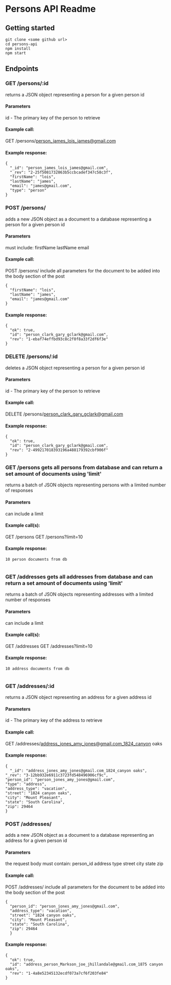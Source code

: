 

# Persons API Readme


## Getting started

```
git clone <some github url>
cd persons-api
npm install
npm start
```

## Endpoints

### GET /persons/:id
returns a JSON object representing a person for a given person id
#### Parameters

id - The primary key of the person to retrieve
#### Example call:
GET /persons/person_james_lois_james@gmail.com
#### Example response:
```
{
  "_id": "person_james_lois_james@gmail.com",
  "_rev": "2-25f5081732863b5ccbcadef347c58c3f",
  "firstName": "lois",
  "lastName": "james",
  "email": "james@gmail.com",
  "type": "person"
}
```

### POST /persons/
adds a new  JSON object as a document to a database representing a person for a given person id
#### Parameters
must include:
firstName
lastName
email

#### Example call:
POST /persons/
include all parameters for the document to be added into the body section of the post
```
{
  "firstName": "lois",
  "lastName": "james",
  "email": "james@gmail.com"
}
```
#### Example response:

```
{
  "ok": true,
  "id": "person_clark_gary_gclark@gmail.com",
  "rev": "1-ebaf74effbd93c8c2f0f8a33f2df6f3e"
}
```

### DELETE /persons/:id
deletes a JSON object representing a person for a given person id
#### Parameters

id - The primary key of the person to retrieve
#### Example call:
DELETE /persons/person_clark_gary_gclark@gmail.com
#### Example response:
```
{
  "ok": true,
  "id": "person_clark_gary_gclark@gmail.com",
  "rev": "2-499217018393196a488179392cbf906f"
}
```
### GET /persons  gets all persons from database and can return a set amount of documents using 'limit'
returns a batch of JSON objects representing persons with a limited number of responses
#### Parameters
can include a limit
#### Example call(s):
GET /persons
GET /persons?limit=10
#### Example response:
```
10 person documents from db


```
### GET /addresses gets all addresses from database and can return a set amount of documents using 'limit'
returns a batch of JSON objects representing addresses with a limited number of responses
#### Parameters
can include a limit
#### Example call(s):
GET /addresses
GET /addresses?limit=10
#### Example response:
```
10 address documents from db


```

### GET /addresses/:id
returns a JSON object representing an address for a given address id
#### Parameters

id - The primary key of the address to retrieve
#### Example call:
GET /addresses/address_jones_amy_jones@gmail.com_1824_canyon oaks
#### Example response:
```
{
  "_id": "address_jones_amy_jones@gmail.com_1824_canyon oaks",
"_rev": "3-12bb932e6911c3723fd548496906cf9c",
"person_id": "person_jones_amy_jones@gmail.com",
"type": "address",
"address_type": "vacation",
"street": "1824 canyon oaks",
"city": "Mount Pleasant",
"state": "South Carolina",
"zip": 29464
}
```
### POST /addresses/
adds a new  JSON object as a document to a database representing an address for a given person id
#### Parameters
the request body must contain:
person_id
address type
street
city
state
zip

#### Example call:
POST /addresses/
include all parameters for the document to be added into the body section of the post
```
{
  "person_id": "person_jones_amy_jones@gmail.com",
  "address_type": "vacation",
  "street": "1824 canyon oaks",
  "city": "Mount Pleasant",
  "state": "South Carolina",
  "zip": 29464
  }

```
#### Example response:

```
{
  "ok": true,
  "id": "address_person_Markson_joe_jhillandale@gmail.com_1875 canyon oaks",
  "rev": "1-4a8e52345132ecdf073a7cf6f203fe84"
}
```
